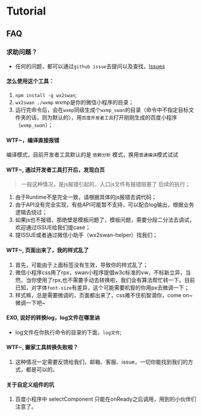# Tutorial

## FAQ

### 求助问题？
- 任何的问题，都可以通过`github issue`去提问以及查找，[Issues](https://github.com/yican008/wx2swan/issues)

#### 怎么使用这个工具：
1. ```npm install -g wx2swan```;
2. ```wx2swan ./wxmp``` wxmp是你的微信小程序的目录；
3. 运行完命令后，会在`wxmp`同级生成个`wxmp_swan`的目录（命令中不指定目标文件夹的话，则为默认的），用`百度开发者工具`打开刚刚生成的百度小程序（`wxmp_swan`）；

#### WTF~，编译直接报错
编译模式，目前开发者工具默认的是 `依赖分析` 模式，换用`普通编译`模式试试
#### WTF~, 通过开发者工具打开后，发现白页
> 一般这种情况，是js报错引起的，入口js文件有报错阻塞了
后续的执行；

1. 由于Runtime不是完全一致，请根据具体的js报错去调代码；
2. 由于API没有完全实现，有些API可能暂不支持，可以配合log输出，根据业务逻辑去绕过；
3. 如果js也不报错，那绝壁是模板问题了，模板问题，需要分段二分法去调试，欢迎通过ISSUE给我们提case；
4. 提ISSUE或者通过微信小助手（wx2swan-helper）找我们；



#### WTF~, 页面出来了，我的样式乱了
1. 首先，可能由于上面标签没有生效，导致你的样式乱了；
2. 微信小程序css用了rpx，swan小程序提倡w3c标准的vw，不标新立异，当然，当你使用了rpx,也不需要手动去转换啦，我们会有算法帮忙转一下。目前已知，对字体`font-size`有差异，这个可能需要机智的你用px去微调一下；
3. 样式嘛，总是需要微调的，页面都出来了，css难不住机智滴你，come on~ 微调一下吧~

#### EXO, 说好的转换log，log文件在哪里讷
- log文件在你执行命令的目录的下面，`log文件`;

#### WTF~, 搬家工具转换失败啦？
1. 这种情况一定需要反馈给我们，邮箱、客服、issue，一切你能找到我们的方式，都是可以的。

#### 关于自定义组件的坑
1. 百度小程序中 selectComponent 只能在onReady之后调用，用到的小伙伴们注意了。

